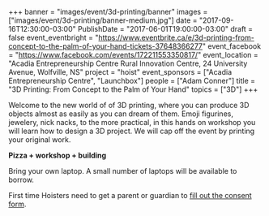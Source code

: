 +++
banner = "images/event/3d-printing/banner"
images = ["images/event/3d-printing/banner-medium.jpg"]
date = "2017-09-16T12:30:00-03:00"
PublishDate = "2017-06-01T19:00:00-03:00"
draft = false
event_eventbright = "https://www.eventbrite.ca/e/3d-printing-from-concept-to-the-palm-of-your-hand-tickets-37648366277"
event_facebook = "https://www.facebook.com/events/172211553350817/"
event_location = "Acadia Entrepreneurship Centre Rural Innovation Centre, 24 University Avenue, Wolfville, NS"
project = "hoist"
event_sponsors = ["Acadia Entrepreneurship Centre", "Launchbox"]
people = ["Adam Conner"]
title = "3D Printing: From Concept to the Palm of Your Hand"
topics = ["3D"]
+++

Welcome to the new world of of 3D printing, where you can produce 3D objects almost as easily as you can dream of them.  Emoji figurines, jewelery, nick nacks, to the more practical, in this hands on workshop you will learn how to design a 3D project.  We will cap off the event by printing your original work.

**Pizza + workshop + building**


Bring your own laptop. A small number of laptops will be available to borrow. 

First time Hoisters need to get a parent or guardian to <a href="https://form.jotform.ca/71164477795267">fill out the consent form</a>.
